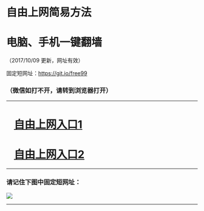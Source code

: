 ﻿# 自由上网简易方法

# 电脑、手机一键翻墙

（2017/10/09 更新，网址有效）

固定短网址：https://git.io/free99

### （微信如打不开，请转到浏览器打开）


***





# &nbsp;&nbsp; <a href="http://ft847219407.fwq-tz-1001.info/fwqtz01.html?t=10090013260 " target="_blank">自由上网入口1</a>
# &nbsp;&nbsp; <a href="http://ft1376513269.fwq-tz-1002.info/fwqtz02.html?t=10090013947 " target="_blank">自由上网入口2</a>
***

### 请记住下图中固定短网址：

<img src="https://s3-us-west-2.amazonaws.com/fwq-1001/yjfq-20170905okok.png" /> 


***


